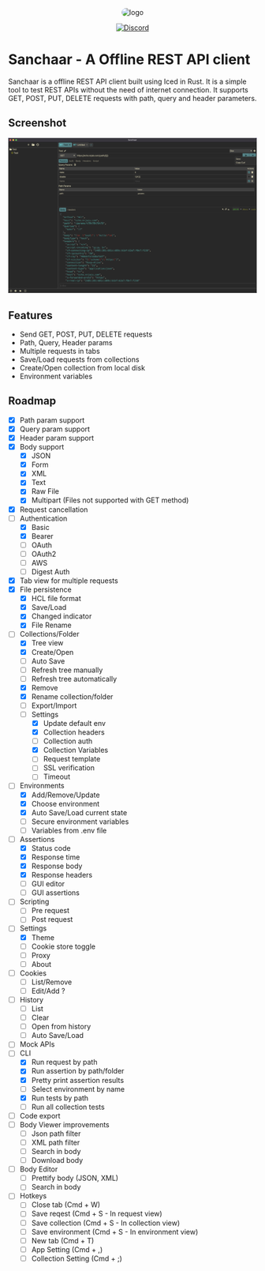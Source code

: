 <div align="center">
<img src="assets/512x512.png" alt="logo" width="150" style="border-radius: 25px"/>

[![Discord](https://img.shields.io/discord/1261282563138392117?color=5865F2&label=Discord&logo=discord&logoColor=white)](https://discord.gg/FSK25BXgdt)

</div>

# Sanchaar - A Offline REST API client

Sanchaar is a offline REST API client built using Iced in Rust. It is a simple tool to test REST APIs without the need of internet connection. It supports GET, POST, PUT, DELETE requests with path, query and header parameters.

## Screenshot

![Screenshot](./screenshots/app.png)

## Features

- Send GET, POST, PUT, DELETE requests
- Path, Query, Header params
- Multiple requests in tabs
- Save/Load requests from collections
- Create/Open collection from local disk
- Environment variables

## Roadmap

- [x] Path param support
- [x] Query param support
- [x] Header param support
- [x] Body support
  - [x] JSON
  - [x] Form
  - [x] XML
  - [x] Text
  - [x] Raw File
  - [x] Multipart (Files not supported with GET method)
- [x] Request cancellation
- [ ] Authentication
  - [x] Basic
  - [x] Bearer
  - [ ] OAuth
  - [ ] OAuth2
  - [ ] AWS
  - [ ] Digest Auth
- [x] Tab view for multiple requests
- [x] File persistence
  - [x] HCL file format
  - [x] Save/Load
  - [x] Changed indicator
  - [x] File Rename
- [ ] Collections/Folder
  - [x] Tree view
  - [x] Create/Open
  - [ ] Auto Save
  - [ ] Refresh tree manually
  - [ ] Refresh tree automatically
  - [x] Remove
  - [x] Rename collection/folder
  - [ ] Export/Import
  - [ ] Settings
    - [x] Update default env
    - [x] Collection headers
    - [ ] Collection auth
    - [x] Collection Variables
    - [ ] Request template
    - [ ] SSL verification
    - [ ] Timeout
- [ ] Environments
  - [x] Add/Remove/Update
  - [x] Choose environment
  - [x] Auto Save/Load current state
  - [ ] Secure environment variables
  - [ ] Variables from .env file
- [ ] Assertions
  - [x] Status code
  - [x] Response time
  - [x] Response body
  - [x] Response headers
  - [ ] GUI editor
  - [ ] GUI assertions
- [ ] Scripting
  - [ ] Pre request
  - [ ] Post request
- [ ] Settings
  - [x] Theme
  - [ ] Cookie store toggle
  - [ ] Proxy
  - [ ] About
- [ ] Cookies
  - [ ] List/Remove
  - [ ] Edit/Add ?
- [ ] History
  - [ ] List
  - [ ] Clear
  - [ ] Open from history
  - [ ] Auto Save/Load
- [ ] Mock APIs
- [ ] CLI
  - [x] Run request by path
  - [x] Run assertion by path/folder
  - [x] Pretty print assertion results
  - [ ] Select environment by name
  - [x] Run tests by path
  - [ ] Run all collection tests
- [ ] Code export
- [ ] Body Viewer improvements
  - [ ] Json path filter
  - [ ] XML path filter
  - [ ] Search in body
  - [ ] Download body
- [ ] Body Editor
  - [ ] Prettify body (JSON, XML)
  - [ ] Search in body
- [ ] Hotkeys
  - [ ] Close tab (Cmd + W)
  - [ ] Save reqest (Cmd + S - In request view)
  - [ ] Save collection (Cmd + S - In collection view)
  - [ ] Save environment (Cmd + S - In environment view)
  - [ ] New tab (Cmd + T)
  - [ ] App Setting (Cmd + ,)
  - [ ] Collection Setting (Cmd + ;)
